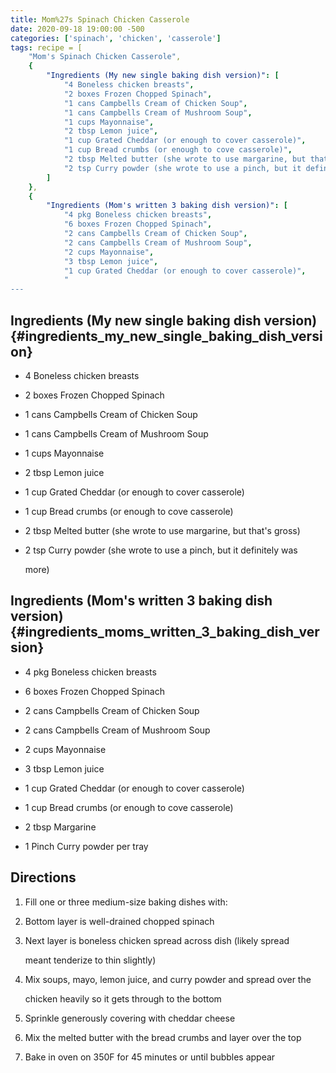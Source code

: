 ```yaml
---
title: Mom%27s Spinach Chicken Casserole
date: 2020-09-18 19:00:00 -500
categories: ['spinach', 'chicken', 'casserole']
tags: recipe = [
    "Mom's Spinach Chicken Casserole",
    {
        "Ingredients (My new single baking dish version)": [
            "4 Boneless chicken breasts",
            "2 boxes Frozen Chopped Spinach",
            "1 cans Campbells Cream of Chicken Soup",
            "1 cans Campbells Cream of Mushroom Soup",
            "1 cups Mayonnaise",
            "2 tbsp Lemon juice",
            "1 cup Grated Cheddar (or enough to cover casserole)",
            "1 cup Bread crumbs (or enough to cove casserole)",
            "2 tbsp Melted butter (she wrote to use margarine, but that's gross)",
            "2 tsp Curry powder (she wrote to use a pinch, but it definitely was more)"
        ]
    },
    {
        "Ingredients (Mom's written 3 baking dish version)": [
            "4 pkg Boneless chicken breasts",
            "6 boxes Frozen Chopped Spinach",
            "2 cans Campbells Cream of Chicken Soup",
            "2 cans Campbells Cream of Mushroom Soup",
            "2 cups Mayonnaise",
            "3 tbsp Lemon juice",
            "1 cup Grated Cheddar (or enough to cover casserole)",
            "
---
```


## Ingredients (My new single baking dish version) {#ingredients_my_new_single_baking_dish_version}

-   4 Boneless chicken breasts
-   2 boxes Frozen Chopped Spinach
-   1 cans Campbells Cream of Chicken Soup
-   1 cans Campbells Cream of Mushroom Soup
-   1 cups Mayonnaise
-   2 tbsp Lemon juice
-   1 cup Grated Cheddar (or enough to cover casserole)
-   1 cup Bread crumbs (or enough to cove casserole)
-   2 tbsp Melted butter (she wrote to use margarine, but that\'s gross)
-   2 tsp Curry powder (she wrote to use a pinch, but it definitely was
    more)

## Ingredients (Mom\'s written 3 baking dish version) {#ingredients_moms_written_3_baking_dish_version}

-   4 pkg Boneless chicken breasts
-   6 boxes Frozen Chopped Spinach
-   2 cans Campbells Cream of Chicken Soup
-   2 cans Campbells Cream of Mushroom Soup
-   2 cups Mayonnaise
-   3 tbsp Lemon juice
-   1 cup Grated Cheddar (or enough to cover casserole)
-   1 cup Bread crumbs (or enough to cove casserole)
-   2 tbsp Margarine
-   1 Pinch Curry powder per tray

## Directions

1.  Fill one or three medium-size baking dishes with:
2.  Bottom layer is well-drained chopped spinach
3.  Next layer is boneless chicken spread across dish (likely spread
    meant tenderize to thin slightly)
4.  Mix soups, mayo, lemon juice, and curry powder and spread over the
    chicken heavily so it gets through to the bottom
5.  Sprinkle generously covering with cheddar cheese
6.  Mix the melted butter with the bread crumbs and layer over the top
7.  Bake in oven on 350F for 45 minutes or until bubbles appear
